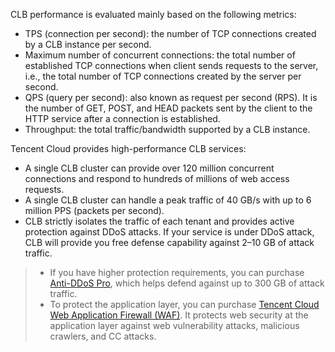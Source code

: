 CLB performance is evaluated mainly based on the following metrics:
- TPS (connection per second): the number of TCP connections created by a CLB instance per second.
- Maximum number of concurrent connections: the total number of established TCP connections when client sends requests to the server, i.e., the total number of TCP connections created by the server per second.
- QPS (query per second): also known as request per second (RPS). It is the number of GET, POST, and HEAD packets sent by the client to the HTTP service after a connection is established.
- Throughput: the total traffic/bandwidth supported by a CLB instance.

Tencent Cloud provides high-performance CLB services:
- A single CLB cluster can provide over 120 million concurrent connections and respond to hundreds of millions of web access requests.
- A single CLB cluster can handle a peak traffic of 40 GB/s with up to 6 million PPS (packets per second).
- CLB strictly isolates the traffic of each tenant and provides active protection against DDoS attacks. If your service is under DDoS attack, CLB will provide you free defense capability against 2–10 GB of attack traffic.

> 
> - If you have higher protection requirements, you can purchase [Anti-DDoS Pro](https://intl.cloud.tencent.com/product/ddos-bgp), which helps defend against up to 300 GB of attack traffic.
> - To protect the application layer, you can purchase [Tencent Cloud Web Application Firewall (WAF)](https://intl.cloud.tencent.com/product/waf). It protects web security at the application layer against web vulnerability attacks, malicious crawlers, and CC attacks. 
